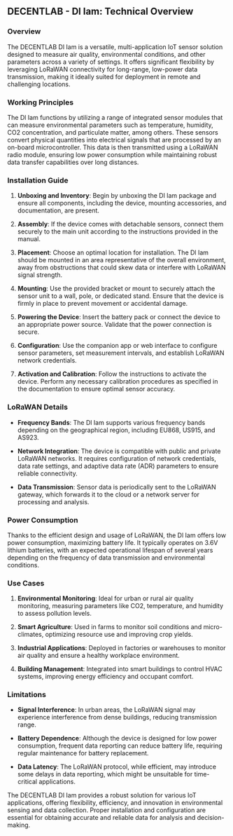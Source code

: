 ## DECENTLAB - Dl Iam: Technical Overview

### Overview

The DECENTLAB Dl Iam is a versatile, multi-application IoT sensor solution designed to measure air quality, environmental conditions, and other parameters across a variety of settings. It offers significant flexibility by leveraging LoRaWAN connectivity for long-range, low-power data transmission, making it ideally suited for deployment in remote and challenging locations.

### Working Principles

The Dl Iam functions by utilizing a range of integrated sensor modules that can measure environmental parameters such as temperature, humidity, CO2 concentration, and particulate matter, among others. These sensors convert physical quantities into electrical signals that are processed by an on-board microcontroller. This data is then transmitted using a LoRaWAN radio module, ensuring low power consumption while maintaining robust data transfer capabilities over long distances.

### Installation Guide

1. **Unboxing and Inventory**: Begin by unboxing the Dl Iam package and ensure all components, including the device, mounting accessories, and documentation, are present.
   
2. **Assembly**: If the device comes with detachable sensors, connect them securely to the main unit according to the instructions provided in the manual.

3. **Placement**: Choose an optimal location for installation. The Dl Iam should be mounted in an area representative of the overall environment, away from obstructions that could skew data or interfere with LoRaWAN signal strength.

4. **Mounting**: Use the provided bracket or mount to securely attach the sensor unit to a wall, pole, or dedicated stand. Ensure that the device is firmly in place to prevent movement or accidental damage.

5. **Powering the Device**: Insert the battery pack or connect the device to an appropriate power source. Validate that the power connection is secure.

6. **Configuration**: Use the companion app or web interface to configure sensor parameters, set measurement intervals, and establish LoRaWAN network credentials.

7. **Activation and Calibration**: Follow the instructions to activate the device. Perform any necessary calibration procedures as specified in the documentation to ensure optimal sensor accuracy.

### LoRaWAN Details

- **Frequency Bands**: The Dl Iam supports various frequency bands depending on the geographical region, including EU868, US915, and AS923.

- **Network Integration**: The device is compatible with public and private LoRaWAN networks. It requires configuration of network credentials, data rate settings, and adaptive data rate (ADR) parameters to ensure reliable connectivity.

- **Data Transmission**: Sensor data is periodically sent to the LoRaWAN gateway, which forwards it to the cloud or a network server for processing and analysis.

### Power Consumption

Thanks to the efficient design and usage of LoRaWAN, the Dl Iam offers low power consumption, maximizing battery life. It typically operates on 3.6V lithium batteries, with an expected operational lifespan of several years depending on the frequency of data transmission and environmental conditions.

### Use Cases

1. **Environmental Monitoring**: Ideal for urban or rural air quality monitoring, measuring parameters like CO2, temperature, and humidity to assess pollution levels.

2. **Smart Agriculture**: Used in farms to monitor soil conditions and micro-climates, optimizing resource use and improving crop yields.

3. **Industrial Applications**: Deployed in factories or warehouses to monitor air quality and ensure a healthy workplace environment.

4. **Building Management**: Integrated into smart buildings to control HVAC systems, improving energy efficiency and occupant comfort.

### Limitations

- **Signal Interference**: In urban areas, the LoRaWAN signal may experience interference from dense buildings, reducing transmission range.

- **Battery Dependence**: Although the device is designed for low power consumption, frequent data reporting can reduce battery life, requiring regular maintenance for battery replacement.

- **Data Latency**: The LoRaWAN protocol, while efficient, may introduce some delays in data reporting, which might be unsuitable for time-critical applications.

The DECENTLAB Dl Iam provides a robust solution for various IoT applications, offering flexibility, efficiency, and innovation in environmental sensing and data collection. Proper installation and configuration are essential for obtaining accurate and reliable data for analysis and decision-making.